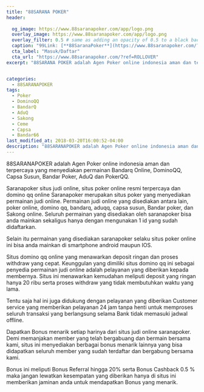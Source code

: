 ```yaml
---
title: "88SARANA POKER"
header:
  
  og_image: https://www.88saranapoker.com/app/logo.png
  overlay_image: https://www.88saranapoker.com/app/logo.png
  overlay_filter: 0.5 # same as adding an opacity of 0.5 to a black background
  caption: "99Link: [**88SaranaPoker**](https://www.88saranapoker.com/?ref=ROLLOVER)"
  cta_label: "Masuk/Daftar"
  cta_url: "https://www.88saranapoker.com/?ref=ROLLOVER"
excerpt: "88SARANA POKER adalah Agen Poker online indonesia aman dan terpercaya yang menyediakan permainan Bandarq Online, DominoQQ, Capsa Susun, Bandar Poker, AduQ dan PokerQQ."


categories:
  - 88SARANAPOKER
tags:
  - Poker
  - DominoQQ
  - BandarQ
  - AduQ
  - Sakong
  - Ceme
  - Capsa
  - Bandar66
last_modified_at: 2018-03-20T16:00:52-04:00
description: "88SARANAPOKER adalah Agen Poker online indonesia aman dan terpercaya yang menyediakan permainan Bandarq Online, DominoQQ, Capsa Susun, Bandar Poker, AduQ dan PokerQQ."
---
```

88SARANAPOKER adalah Agen Poker online indonesia aman dan terpercaya yang menyediakan permainan Bandarq Online, DominoQQ, Capsa Susun, Bandar Poker, AduQ dan PokerQQ.

Saranapoker situs judi online, situs poker online resmi terpercaya dan domino qq online
Saranapoker merupakan situs poker yang menyediakan permainan judi online. Permainan judi online yang disediakan antara lain, poker online, domino qq, bandarq, aduqq, capsa susun, Bandar poker, dan Sakong online. Seluruh permainan yang disediakan oleh saranapoker bisa anda mainkan sekaligus hanya dengan mengunakan 1 id yang sudah didaftarkan.

Selain itu permainan yang disediakan saranapoker selaku situs poker online ini bisa anda mainkan di smartphone android maupun IOS.

Situs domino qq online yang menawarkan deposit ringan dan proses withdraw yang cepat.
Keunggulan yang dimiliki situs domino qq ini sebagai penyedia permainan judi online adalah pelayanan yang diberikan kepada membernya. Situs ini menawarkan kemudahan meliputi deposit yang ringan hanya 20 ribu serta proses withdraw yang tidak membutuhkan waktu yang lama.

Tentu saja hal ini juga didukung dengan pelayanan yang diberikan Customer service yang memberikan pelayanan 24 jam tanpa henti untuk memproses seluruh transaksi yang berlangsung selama Bank tidak memasuki jadwal offline.

Dapatkan Bonus menarik setiap harinya dari situs judi online saranapoker.
Demi memanjakan member yang telah bergabuang dan bermain bersama kami, situs ini menyediakan berbagai bonus menarik lainnya yang bisa didapatkan seluruh member yang sudah terdaftar dan bergabung bersama kami.

Bonus ini meliputi Bonus Referral hingga 20% serta Bonus Cashback 0.5 % maka jangan lewatkan kesempatan yang diberikan hanya di situs ini memberikan jaminan anda untuk mendapatkan Bonus yang menarik.
